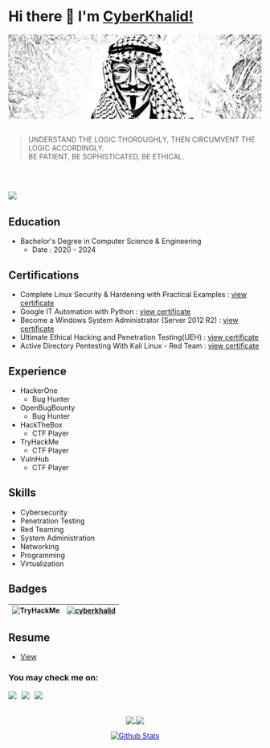 # Hi there 👋 I'm [CyberKhalid!](https://)   
![](https://raw.githubusercontent.com/cyberkhalid/cyberkhalid/main/profile.jpeg)

<h2></h2>

> UNDERSTAND THE LOGIC THOROUGHLY, THEN CIRCUMVENT THE LOGIC ACCORDINGLY.<br>
BE PATIENT, BE SOPHISTICATED, BE ETHICAL.

<h2></h2>
<br>

![](https://komarev.com/ghpvc/?username=cyberkhalid&color=blue)  

<h2>Education</h2>
<ul>
    <li>
        Bachelor's Degree in Computer Science & Engineering 
        <ul>
            <li>Date : 2020 - 2024</li>
        </ul>
    </li>
</ul>

<h2>Certifications</h2>
<ul>
    <li>Complete Linux Security & Hardening with Practical Examples : <a href='https://www.udemy.com/certificate/UC-d388bb94-1541-47c3-9820-2db16e7c319a/'> view certificate </a> </li>
    <li>Google IT Automation with Python :  <a href='https://www.coursera.org/account/accomplishments/professional-cert/8HGGYHBD5LZR'> view certificate </a></li>
    <li>Become a Windows System Administrator (Server 2012 R2) : <a href='https://drive.google.com/file/d/1p6d-U_kSY_plWAzn9E1jyUThuMmP-hRa/view?usp=drivesdk'> view certificate </a> </li>
    <li>Ultimate Ethical Hacking and Penetration Testing(UEH) :  <a href='https://www.udemy.com/certificate/UC-ea42d118-c5dd-4f39-9d02-38b1b8a3808d/'> view certificate </a></li>
    <li>Active Directory Pentesting With Kali Linux - Red Team :  <a href='https://www.udemy.com/certificate/UC-2ebe9f23-773c-4062-ba60-10b9ab445d32/'> view certificate </a></li>
</ul>

<h2>Experience</h2>
<ul>
    <li>
        HackerOne
        <ul>
            <li>Bug Hunter</li>
        </ul>
    </li>
    <li>
        OpenBugBounty
        <ul>
            <li>Bug Hunter</li>
        </ul>
    </li>
    <li>
        HackTheBox
        <ul>
            <li>CTF Player</li>
        </ul>
    </li>
    <li>
        TryHackMe
        <ul>
            <li>CTF Player</li>
        </ul>
    </li>
    <li>
        VulnHub
        <ul>
            <li>CTF Player</li>
        </ul>
    </li>
</ul>

<h2>Skills</h2>
<ul>
    <li>
        Cybersecurity
    </li>
    <li>
        Penetration Testing
    </li>
    <li>
        Red Teaming
    </li>
    <li>
        System Administration
    </li>
    <li>
        Networking
    </li>
    <li>
        Programming
    </li>
    <li>
        Virtualization
    </li>
</ul>

<h2>Badges</h2>

| <img src="https://tryhackme-badges.s3.amazonaws.com/CyberKhalid.png" alt="TryHackMe">  |  [ ![cyberkhalid](https://www.hackthebox.eu/badge/image/553034)](https://app.hackthebox.com/users/553034) |
|---|---|

<h2>Resume</h2>
<ul>
    <li>
        <a href="#">View</a>
    </li>
</ul>

### You may check me on:
<a href="https://twitter.com/_cyberkhalid">
  <img align="left" width="26px" src="https://logodownload.org/wp-content/uploads/2014/09/twitter-logo-6.png" />
</a>

<a href="mailto:cyberkhalid@protonmail.com">
  <img align="left" width="26px" src="https://cdn.jsdelivr.net/npm/simple-icons@v3/icons/protonmail.svg" />
</a>

<a href="https://www.linkedin.com/in/khalidmaina/">
  <img align="left" width="24px" src="https://cdn-icons-png.flaticon.com/512/174/174857.png"  />
</a>

<br>

<br>

<p align="center">
  <a href="https://github.com/cyberkhalid?tab=repositories">
    <img
      align="center"
      src="https://github-readme-stats.vercel.app/api/top-langs/?username=cyberkhalid&layout=compact&theme=algolia&count_private=true"
    />
  </a>
  <a href="https://github.com/cyberkhalid?tab=repositories">
    <img
      align="center"
      height="165"
      src="https://github-readme-stats.vercel.app/api?username=cyberkhalid&count_private=true&show_icons=true&custom_title=Github%20Status&hide=issues&theme=algolia&count_private=true"
    />
  </a>
</p>

<p align="center" dir="auto">
        <a target="_blank" rel="noopener noreferrer" href="https://raw.githubusercontent.com/bornmay/bornmay/Update/svg/Bottom.svg"><img src="https://raw.githubusercontent.com/bornmay/bornmay/Update/svg/Bottom.svg" alt="Github Stats" style="max-width: 100%;color:blue"></a>
</p>

<!--
**cyberkhalid/cyberkhalid** is a ✨ _special_ ✨ repository because its `README.md` (this file) appears on your GitHub profile.

Here are some ideas to get you started:

- 🔭 I’m currently working on ...
- 🌱 I’m currently learning ...
- 👯 I’m looking to collaborate on ...
- 🤔 I’m looking for help with ...
- 💬 Ask me about ...
- 📫 How to reach me: ...
- 😄 Pronouns: ...
- ⚡ Fun fact: ...
-->
